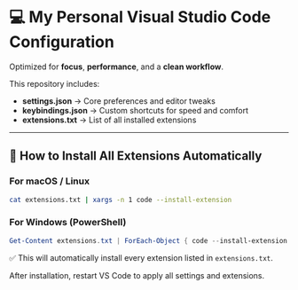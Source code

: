 # 💻 My Personal Visual Studio Code Configuration  
Optimized for **focus**, **performance**, and a **clean workflow**.

This repository includes:

- **settings.json** → Core preferences and editor tweaks  
- **keybindings.json** → Custom shortcuts for speed and comfort  
- **extensions.txt** → List of all installed extensions  

---

## 🧩 How to Install All Extensions Automatically

### For macOS / Linux

```bash
cat extensions.txt | xargs -n 1 code --install-extension
````

### For Windows (PowerShell)

```powershell
Get-Content extensions.txt | ForEach-Object { code --install-extension $_ }
```

✅ This will automatically install every extension listed in `extensions.txt`.

After installation, restart VS Code to apply all settings and extensions.

